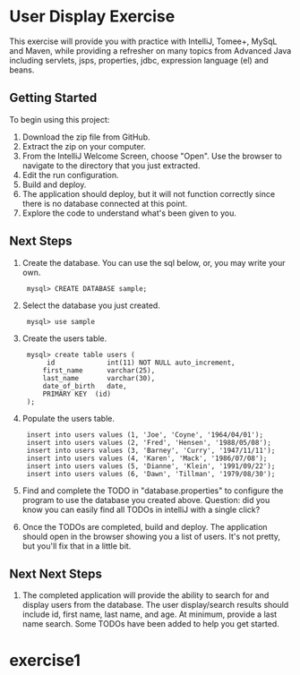 # User Display Exercise

This exercise will provide you with practice with IntelliJ, Tomee+, MySqL and Maven, while providing a refresher
on many topics from Advanced Java including servlets, jsps, properties, jdbc, expression language (el) and beans. 

## Getting Started

To begin using this project:

1. Download the zip file from GitHub.
2. Extract the zip on your computer.
3. From the IntelliJ Welcome Screen, choose "Open". Use the browser to navigate to the directory that you just extracted.
4. Edit the run configuration.
5. Build and deploy.
6. The application should deploy, but it will not function correctly since there is no database connected at this point.
7. Explore the code to understand what's been given to you.


## Next Steps

1. Create the database. You can use the sql below, or, you may write your own.

        mysql> CREATE DATABASE sample;
       
1. Select the database you just created. 

        mysql> use sample
    
1. Create the users table.
    
        mysql> create table users (
             id             int(11) NOT NULL auto_increment,
            first_name      varchar(25),
            last_name       varchar(30),
            date_of_birth   date,
            PRIMARY KEY  (id)
        );

1. Populate the users table. 

        insert into users values (1, 'Joe', 'Coyne', '1964/04/01');
        insert into users values (2, 'Fred', 'Hensen', '1988/05/08');
        insert into users values (3, 'Barney', 'Curry', '1947/11/11');
        insert into users values (4, 'Karen', 'Mack', '1986/07/08');
        insert into users values (5, 'Dianne', 'Klein', '1991/09/22');
        insert into users values (6, 'Dawn', 'Tillman', '1979/08/30');
        
1. Find and complete the TODO in "database.properties" to configure the program to use the database you created above. Question: did you know you can easily find all TODOs in intelliJ with a single click?

1. Once the TODOs are completed, build and deploy. The application should open in the browser showing you a list of users. It's not pretty, but you'll fix that in a little bit.

## Next Next Steps

1. The completed application will provide the ability to search for and display users from the database. The user display/search results
    should include id, first name, last name, and age. At minimum, provide a last name search. Some TODOs have been added to help you get started.
# exercise1
